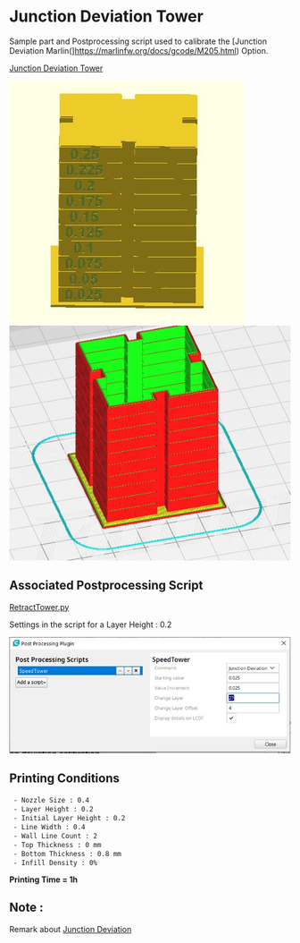 # Junction Deviation Tower

Sample part and Postprocessing script used to calibrate the [Junction Deviation Marlin(]https://marlinfw.org/docs/gcode/M205.html) Option.

[Junction Deviation Tower](https://github.com/5axes/Calibration-Shapes/blob/master/models/JunctionDeviationTower.stl)

![Junction Deviation Tower](https://github.com/5axes/Calibration-Shapes/blob/master/images/JunctionDeviationTower.jpg)
![Junction Deviation Tower Cura](https://github.com/5axes/Calibration-Shapes/blob/master/images/JunctionDeviationTowerCura.jpg)

Associated Postprocessing Script
--

[RetractTower.py](https://github.com/5axes/Calibration-Shapes/blob/master/resources/RetractTower.py)

Settings in the script for a Layer Height : 0.2

![Reglage Script Junction Deviation Tower](https://github.com/5axes/Calibration-Shapes/blob/master/images/Reglage_Script_JunctionDeviationTower.jpg)

## Printing Conditions
     - Nozzle Size : 0.4
     - Layer Height : 0.2
     - Initial Layer Height : 0.2
     - Line Width : 0.4
     - Wall Line Count : 2
     - Top Thickness : 0 mm
     - Bottom Thickness : 0.8 mm
     - Infill Density : 0%


**Printing Time = 1h**

Note : 
--
Remark about [Junction Deviation](./Remark-about-Junction-deviation)